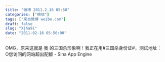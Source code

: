 ```yaml
---
title: "微博 2011.2.16 05:50"
categories: ["嘀咕"]
tags: ["来自微博 weibo.com"]
draft: false
slug: "Xjha9i"
date: "2011-02-16 05:50:00"
---
```


<p>OMG，原来这就是 我 的三国杀形象啊！我正在用#三国杀身份证#，测试地址：O您访问的网站超出配额 - Sina App Engine ​​​​</p>
